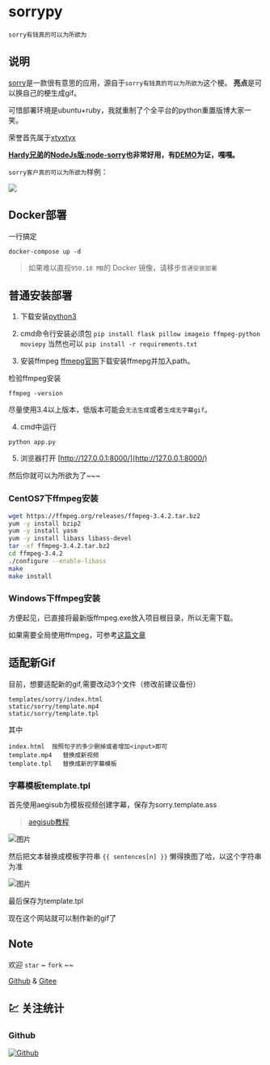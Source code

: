 # sorrypy

`sorry有钱真的可以为所欲为`

## 说明

[sorry](https://github.com/xtyxtyx/sorry)是一款很有意思的应用，源自于`sorry有钱真的可以为所欲为`这个梗。
**亮点**是可以换自己的梗生成gif。

可惜部署环境是ubuntu+ruby，我就重制了个全平台的python重置版博大家一笑。

荣誉首先属于[xtyxtyx](https://github.com/xtyxtyx/)

__[Hardy兄弟](https://github.com/q809198545)的[NodeJs版:node-sorry](https://github.com/q809198545/node-sorry)也非常好用，有[DEMO](http://119.23.239.110:3000/sorry/)为证，嘎嘎。__

`sorry客户真的可以为所欲为`样例：

![](static/cache/sorry-703a480ff26b72c4b2d2cc195b765f35.gif)

## Docker部署
一行搞定
```
docker-compose up -d
```
> 如果难以直视`950.18 MB`的 Docker 镜像，请移步`普通安装部署`

## 普通安装部署

1. 下载安装[python3](https://www.python.org/downloads/)

2. cmd命令行安装必须包
`
pip install flask pillow imageio ffmpeg-python moviepy
`
当然也可以
`
pip install -r requirements.txt
`
3. 安装ffmpeg
[ffmepg官网](http://ffmpeg.org/)下载安装ffmepg并加入path。

检验ffmpeg安装
```
ffmpeg -version
```
尽量使用3.4以上版本，低版本可能会`无法生成`或者`生成无字幕gif`。

4. cmd中运行
```
python app.py
```
5. 浏览器打开
[http://127.0.0.1:8000/](http://127.0.0.1:8000/)

然后你就可以为所欲为了~~~

### CentOS7下ffmpeg安装
```bash
wget https://ffmpeg.org/releases/ffmpeg-3.4.2.tar.bz2
yum -y install bzip2
yum -y install yasm
yum -y install libass libass-devel
tar -xf ffmpeg-3.4.2.tar.bz2
cd ffmpeg-3.4.2
./configure --enable-libass
make
make install
```
### Windows下ffmpeg安装

方便起见，已直接将最新版ffmpeg.exe放入项目根目录，所以无需下载。

如果需要全局使用ffmpeg，可参考[这篇文章](https://blog.csdn.net/yy3097/article/details/51063950)

## 适配新Gif

目前，想要适配新的gif,需要改动3个文件（修改前建议备份）
```
templates/sorry/index.html
static/sorry/template.mp4
static/sorry/template.tpl
```
其中
```
index.html  按照句子的多少删掉或者增加<input>即可
template.mp4   替换成新视频
template.tpl   替换成新的字幕模板
```

### 字幕模板template.tpl
首先使用aegisub为模板视频创建字幕，保存为sorry.template.ass

>[aegisub教程](https://tieba.baidu.com/p/1360405931)

![图片](https://dn-coding-net-production-pp.qbox.me/56a213df-9ff7-41e0-9b6c-96b1f0fe2cb6.png)

然后把文本替换成模板字符串 ```{{ sentences[n] }}``` 懒得换图了哈，以这个字符串为准

![图片](https://dn-coding-net-production-pp.qbox.me/6b07bc65-c3d7-4251-aad2-bd7b05af9102.png)

最后保存为template.tpl

现在这个网站就可以制作新的gif了

## Note
欢迎 `star` ~ `fork` ~~

[Github](https://github.com/East196/sorrypy) & [Gitee](https://gitee.com/east196/sorrypy)

## 💹 关注统计

### Github
[![Github](https://starchart.cc/East196/sorrypy.svg)](https://starchart.cc/East196/sorrypy)


